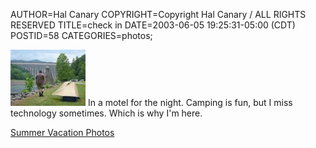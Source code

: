 AUTHOR=Hal Canary
COPYRIGHT=Copyright Hal Canary / ALL RIGHTS RESERVED
TITLE=check in
DATE=2003-06-05 19:25:31-05:00 (CDT)
POSTID=58
CATEGORIES=photos;

[![photograph of myself and a one-man tent in front of Fontana Dam, NC, US, in 2003.](/photos/thumb/2003-06-03-fontana.jpg)](/photos/2003-06-03-fontana.jpg) In a motel for the night. Camping is fun, but I miss technology sometimes. Which is why I'm here.

[Summer Vacation Photos](/p/photo-2003-06/)

